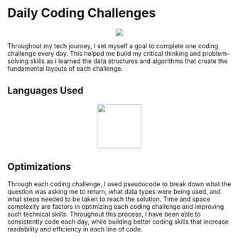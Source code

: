 # Daily Coding Challenges
<div align="center">
<img src=https://user-images.githubusercontent.com/101753940/176959897-ebcc5f3a-cce2-43b8-a0ff-ef34d0431fa9.png>
</div>

<p>
Throughout my tech journey, I set myself a goal to complete one coding challenge every day. This helped me build my critical thinking and problem-solving skills as I learned the data structures and algorithms that create the fundamental layouts of each challenge. 
</p>

## Languages Used

<div align="center">
	<img src="https://user-images.githubusercontent.com/101753940/176961219-ce42b1bf-a3c9-4011-9a51-140abbd4c87c.png" height="100px">
</div>

## Optimizations
<p>
Through each coding challenge, I used pseudocode to break down what the question was asking me to return, what data types were being used, and what steps needed to be taken to reach the solution. Time and space complexity are factors in optimizing each coding challenge and improving such technical skills.
Throughout this process, I have been able to consistently code each day, while building better coding skills that increase readability and efficiency in each line of code.
</p>


